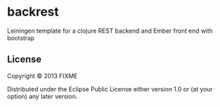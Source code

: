 backrest
========

Leiningen template for a clojure REST backend and Ember front end with bootstrap

## License

Copyright © 2013 FIXME

Distributed under the Eclipse Public License either version 1.0 or (at
your option) any later version.

